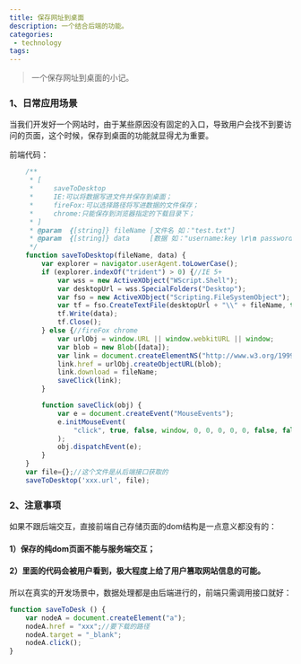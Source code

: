 ```yaml
---
title: 保存网址到桌面
description: 一个结合后端的功能。
categories:
 - technology
tags:
---
```


> 一个保存网址到桌面的小记。

### 1、日常应用场景

当我们开发好一个网站时，由于某些原因没有固定的入口，导致用户会找不到要访问的页面，这个时候，保存到桌面的功能就显得尤为重要。

前端代码：

```javascript
    /**
     * [
     *     saveToDesktop
     *     IE:可以将数据写进文件并保存到桌面；
     *     fireFox:可以选择路径将写进数据的文件保存；
     *     chrome:只能保存到浏览器指定的下载目录下；
     * ]
     * @param  {[string]} fileName [文件名 如："test.txt"]
     * @param  {[string]} data     [数据 如："username:key \r\n password:123456"]
     */
    function saveToDesktop(fileName, data) {
        var explorer = navigator.userAgent.toLowerCase();
        if (explorer.indexOf("trident") > 0) {//IE 5+
            var wss = new ActiveXObject("WScript.Shell");
            var desktopUrl = wss.SpecialFolders("Desktop");
            var fso = new ActiveXObject("Scripting.FileSystemObject");
            var tf = fso.CreateTextFile(desktopUrl + "\\" + fileName, true);
            tf.Write(data);
            tf.Close();
        } else {//fireFox chrome
            var urlObj = window.URL || window.webkitURL || window;
            var blob = new Blob([data]);
            var link = document.createElementNS("http://www.w3.org/1999/xhtml", "a")
            link.href = urlObj.createObjectURL(blob);
            link.download = fileName;
            saveClick(link);
        }

        function saveClick(obj) {
            var e = document.createEvent("MouseEvents");
            e.initMouseEvent(
                "click", true, false, window, 0, 0, 0, 0, 0, false, false, false, false, 0, null
            );
            obj.dispatchEvent(e);
        }
    }
    var file={};//这个文件是从后端接口获取的
    saveToDesktop('xxx.url', file);
```

### 2、注意事项

如果不跟后端交互，直接前端自己存储页面的dom结构是一点意义都没有的：

#### 1）保存的纯dom页面不能与服务端交互；

#### 2）里面的代码会被用户看到，极大程度上给了用户篡取网站信息的可能。

所以在真实的开发场景中，数据处理都是由后端进行的，前端只需调用接口就好：

```javascript
function saveToDesk () {
    var nodeA = document.createElement("a");
    nodeA.href = "xxx";//要下载的路径
    nodeA.target = "_blank";
    nodeA.click();
}
```